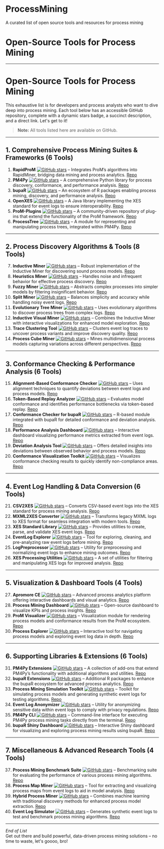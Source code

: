 # ProcessMining
A curated list of open source tools and resources for process mining

# Open-Source Tools for Process Mining
---
# Open-Source Tools for Process Mining

This exhaustive list is for developers and process analysts who want to dive deep into process mining. Each tool below has an accessible GitHub repository, complete with a dynamic stars badge, a succinct description, and a direct link. Let's get to it!

> **Note:** All tools listed here are available on GitHub.

---

## 1. Comprehensive Process Mining Suites & Frameworks (6 Tools)
1. **RapidProM** [![GitHub stars](https://img.shields.io/github/stars/rapidprom/rapidprom?style=social)](https://github.com/rapidprom/rapidprom) – Integrates ProM’s algorithms into RapidMiner, bridging data mining and process analytics. [Repo](https://github.com/rapidprom/rapidprom)
2. **PM4Py** [![GitHub stars](https://img.shields.io/github/stars/pm4py/pm4py-core?style=social)](https://github.com/pm4py/pm4py-core) – A comprehensive Python library for process discovery, conformance, and performance analysis. [Repo](https://github.com/pm4py/pm4py-core)
3. **bupaR** [![GitHub stars](https://img.shields.io/github/stars/BupaR/bupaR?style=social)](https://github.com/BupaR/bupaR) – An ecosystem of R packages enabling process mining, discovery, and performance analysis. [Repo](https://github.com/BupaR/bupaR)
4. **OpenXES** [![GitHub stars](https://img.shields.io/github/stars/openxes/openxes?style=social)](https://github.com/openxes/openxes) – A Java library implementing the XES standard for event logs to ensure interoperability. [Repo](https://github.com/openxes/openxes)
5. **ProM-Plugins** [![GitHub stars](https://img.shields.io/github/stars/PromPlugins/ProM-Plugins?style=social)](https://github.com/PromPlugins/ProM-Plugins) – A community-driven repository of plug-ins that extend the functionality of the ProM framework. [Repo](https://github.com/PromPlugins/ProM-Plugins)
6. **ProcessTree** [![GitHub stars](https://img.shields.io/github/stars/pm4py/process-tree?style=social)](https://github.com/pm4py/process-tree) – A module for representing and manipulating process trees, integrated within PM4Py. [Repo](https://github.com/pm4py/process-tree)

---

## 2. Process Discovery Algorithms & Tools (8 Tools)
7. **Inductive Miner** [![GitHub stars](https://img.shields.io/github/stars/pm4py/pm4py-inductive-miner?style=social)](https://github.com/pm4py/pm4py-inductive-miner) – Robust implementation of the Inductive Miner for discovering sound process models. [Repo](https://github.com/pm4py/pm4py-inductive-miner)
8. **Heuristics Miner** [![GitHub stars](https://img.shields.io/github/stars/pm4py/pm4py-heuristics-miner?style=social)](https://github.com/pm4py/pm4py-heuristics-miner) – Handles noise and infrequent behavior for effective process discovery. [Repo](https://github.com/pm4py/pm4py-heuristics-miner)
9. **Fuzzy Miner** [![GitHub stars](https://img.shields.io/github/stars/pm4py/pm4py-fuzzy-miner?style=social)](https://github.com/pm4py/pm4py-fuzzy-miner) – Abstracts complex processes into simpler models by filtering insignificant behavior. [Repo](https://github.com/pm4py/pm4py-fuzzy-miner)
10. **Split Miner** [![GitHub stars](https://img.shields.io/github/stars/pm4py/pm4py-split-miner?style=social)](https://github.com/pm4py/pm4py-split-miner) – Balances simplicity and accuracy while handling noisy event logs. [Repo](https://github.com/pm4py/pm4py-split-miner)
11. **Evolutionary Tree Miner** [![GitHub stars](https://img.shields.io/github/stars/pm4py/pm4py-evolutionary-tree-miner?style=social)](https://github.com/pm4py/pm4py-evolutionary-tree-miner) – Uses evolutionary algorithms to discover process trees from complex logs. [Repo](https://github.com/pm4py/pm4py-evolutionary-tree-miner)
12. **Inductive Visual Miner** [![GitHub stars](https://img.shields.io/github/stars/ivm/inductive-visual-miner?style=social)](https://github.com/ivm/inductive-visual-miner) – Combines the Inductive Miner with interactive visualizations for enhanced model exploration. [Repo](https://github.com/ivm/inductive-visual-miner)
13. **Trace Clustering Tool** [![GitHub stars](https://img.shields.io/github/stars/pm4py/pm4py-trace-clustering?style=social)](https://github.com/pm4py/pm4py-trace-clustering) – Clusters event log traces to uncover process variants and improve discovery quality. [Repo](https://github.com/pm4py/pm4py-trace-clustering)
14. **Process Cube Miner** [![GitHub stars](https://img.shields.io/github/stars/pm4py/process-cube-miner?style=social)](https://github.com/pm4py/process-cube-miner) – Mines multidimensional process models capturing variations across different perspectives. [Repo](https://github.com/pm4py/process-cube-miner)

---

## 3. Conformance Checking & Performance Analysis (6 Tools)
15. **Alignment-Based Conformance Checker** [![GitHub stars](https://img.shields.io/github/stars/pm4py/pm4py-alignment-checker?style=social)](https://github.com/pm4py/pm4py-alignment-checker) – Uses alignment techniques to quantify deviations between event logs and process models. [Repo](https://github.com/pm4py/pm4py-alignment-checker)
16. **Token-Based Replay Analyzer** [![GitHub stars](https://img.shields.io/github/stars/pm4py/pm4py-token-replay?style=social)](https://github.com/pm4py/pm4py-token-replay) – Evaluates model conformance and identifies performance bottlenecks via token-based replay. [Repo](https://github.com/pm4py/pm4py-token-replay)
17. **Conformance Checker for bupaR** [![GitHub stars](https://img.shields.io/github/stars/BupaR/bupaR-conformance?style=social)](https://github.com/BupaR/bupaR-conformance) – R-based module integrated with bupaR for detailed conformance and deviation analysis. [Repo](https://github.com/BupaR/bupaR-conformance)
18. **Performance Analysis Dashboard** [![GitHub stars](https://img.shields.io/github/stars/pm4py/pm4py-performance-dashboard?style=social)](https://github.com/pm4py/pm4py-performance-dashboard) – Interactive dashboard visualizing performance metrics extracted from event logs. [Repo](https://github.com/pm4py/pm4py-performance-dashboard)
19. **Deviation Analysis Tool** [![GitHub stars](https://img.shields.io/github/stars/pm4py/deviation-analysis?style=social)](https://github.com/pm4py/deviation-analysis) – Offers detailed insights into deviations between observed behavior and process models. [Repo](https://github.com/pm4py/deviation-analysis)
20. **Conformance Visualization Toolkit** [![GitHub stars](https://img.shields.io/github/stars/pm4py/conformance-visualizer?style=social)](https://github.com/pm4py/conformance-visualizer) – Visualizes conformance checking results to quickly identify non-compliance areas. [Repo](https://github.com/pm4py/conformance-visualizer)

---

## 4. Event Log Handling & Data Conversion (6 Tools)
21. **CSV2XES** [![GitHub stars](https://img.shields.io/github/stars/pm4py/csv2xes?style=social)](https://github.com/pm4py/csv2xes) – Converts CSV-based event logs into the XES standard for process mining analysis. [Repo](https://github.com/pm4py/csv2xes)
22. **MXML2XES Converter** [![GitHub stars](https://img.shields.io/github/stars/pm4py/mxml2xes?style=social)](https://github.com/pm4py/mxml2xes) – Transforms legacy MXML logs to XES format for seamless integration with modern tools. [Repo](https://github.com/pm4py/mxml2xes)
23. **XES Standard Library** [![GitHub stars](https://img.shields.io/github/stars/openxes/xes-standard?style=social)](https://github.com/openxes/xes-standard) – Provides utilities to create, parse, and validate XES event logs. [Repo](https://github.com/openxes/xes-standard)
24. **EventLog Explorer** [![GitHub stars](https://img.shields.io/github/stars/pm4py/eventlog-explorer?style=social)](https://github.com/pm4py/eventlog-explorer) – Tool for exploring, cleaning, and pre-analyzing raw event logs before mining. [Repo](https://github.com/pm4py/eventlog-explorer)
25. **LogPreprocessor** [![GitHub stars](https://img.shields.io/github/stars/pm4py/log-preprocessor?style=social)](https://github.com/pm4py/log-preprocessor) – Utility for preprocessing and normalizing event logs to enhance mining outcomes. [Repo](https://github.com/pm4py/log-preprocessor)
26. **XES Processing Utilities** [![GitHub stars](https://img.shields.io/github/stars/openxes/xes-utils?style=social)](https://github.com/openxes/xes-utils) – A set of utilities for filtering and manipulating XES logs for improved analysis. [Repo](https://github.com/openxes/xes-utils)

---

## 5. Visualization & Dashboard Tools (4 Tools)
27. **Apromore CE** [![GitHub stars](https://img.shields.io/github/stars/apromore/ApromoreCore?style=social)](https://github.com/apromore/ApromoreCore) – Advanced process analytics platform offering interactive dashboards and visual analytics. [Repo](https://github.com/apromore/ApromoreCore)
28. **Process Mining Dashboard** [![GitHub stars](https://img.shields.io/github/stars/pm4py/process-mining-dashboard?style=social)](https://github.com/pm4py/process-mining-dashboard) – Open-source dashboard to visualize KPIs and process insights. [Repo](https://github.com/pm4py/process-mining-dashboard)
29. **ProM Visualizer** [![GitHub stars](https://img.shields.io/github/stars/PromPlugins/ProM-Visualizer?style=social)](https://github.com/PromPlugins/ProM-Visualizer) – Visualization module for rendering process models and conformance results from the ProM ecosystem. [Repo](https://github.com/PromPlugins/ProM-Visualizer)
30. **Process Explorer** [![GitHub stars](https://img.shields.io/github/stars/openpi/process-explorer?style=social)](https://github.com/openpi/process-explorer) – Interactive tool for navigating process models and exploring event log data in depth. [Repo](https://github.com/openpi/process-explorer)

---

## 6. Supporting Libraries & Extensions (6 Tools)
31. **PM4Py Extensions** [![GitHub stars](https://img.shields.io/github/stars/pm4py/pm4py-extensions?style=social)](https://github.com/pm4py/pm4py-extensions) – A collection of add-ons that extend PM4Py’s functionality with additional algorithms and utilities. [Repo](https://github.com/pm4py/pm4py-extensions)
32. **bupaR Extensions** [![GitHub stars](https://img.shields.io/github/stars/BupaR/bupaR-extensions?style=social)](https://github.com/BupaR/bupaR-extensions) – Additional R packages to enhance the bupaR ecosystem for advanced process analytics. [Repo](https://github.com/BupaR/bupaR-extensions)
33. **Process Mining Simulation Toolkit** [![GitHub stars](https://img.shields.io/github/stars/pm4py/process-simulation?style=social)](https://github.com/pm4py/process-simulation) – Toolkit for simulating process models and generating synthetic event logs for testing algorithms. [Repo](https://github.com/pm4py/process-simulation)
34. **Event Log Anonymizer** [![GitHub stars](https://img.shields.io/github/stars/pm4py/event-log-anonymizer?style=social)](https://github.com/pm4py/event-log-anonymizer) – Utility for anonymizing sensitive data within event logs to comply with privacy regulations. [Repo](https://github.com/pm4py/event-log-anonymizer)
35. **PM4Py CLI** [![GitHub stars](https://img.shields.io/github/stars/pm4py/pm4py-cli?style=social)](https://github.com/pm4py/pm4py-cli) – Command-line interface for executing PM4Py process mining tasks directly from the terminal. [Repo](https://github.com/pm4py/pm4py-cli)
36. **bupaR Shiny Dashboard** [![GitHub stars](https://img.shields.io/github/stars/BupaR/bupaRshiny?style=social)](https://github.com/BupaR/bupaRshiny) – Interactive Shiny dashboard for visualizing and exploring process mining results using bupaR. [Repo](https://github.com/BupaR/bupaRshiny)

---

## 7. Miscellaneous & Advanced Research Tools (4 Tools)
37. **Process Mining Benchmark Suite** [![GitHub stars](https://img.shields.io/github/stars/pm4py/pm4py-benchmark?style=social)](https://github.com/pm4py/pm4py-benchmark) – Benchmarking suite for evaluating the performance of various process mining algorithms. [Repo](https://github.com/pm4py/pm4py-benchmark)
38. **Process Map Miner** [![GitHub stars](https://img.shields.io/github/stars/ProcessMiningGroup/process-map-miner?style=social)](https://github.com/ProcessMiningGroup/process-map-miner) – Tool for extracting and visualizing process maps from event logs to aid in model analysis. [Repo](https://github.com/ProcessMiningGroup/process-map-miner)
39. **Hybrid Process Miner** [![GitHub stars](https://img.shields.io/github/stars/pm4py/hybrid-process-miner?style=social)](https://github.com/pm4py/hybrid-process-miner) – Combines machine learning with traditional discovery methods for enhanced process model extraction. [Repo](https://github.com/pm4py/hybrid-process-miner)
40. **Event Log Simulator** [![GitHub stars](https://img.shields.io/github/stars/pm4py/event-log-simulator?style=social)](https://github.com/pm4py/event-log-simulator) – Generates synthetic event logs to test and benchmark process mining algorithms. [Repo](https://github.com/pm4py/event-log-simulator)

---

*End of List*  
Get out there and build powerful, data-driven process mining solutions – no time to waste, let's goooo, bro!
